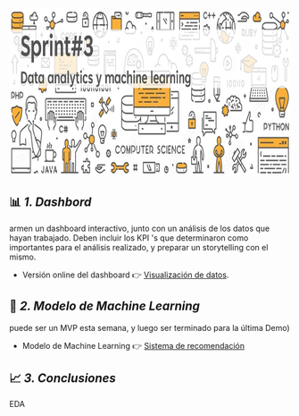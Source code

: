 <img src="Imagenes3\5.jpg" width="1010" height="300">



## 📊 *1. Dashbord*
armen un dashboard interactivo, junto con un análisis de los datos que hayan trabajado. Deben incluir los KPI 's que determinaron como importantes para el análisis realizado, y preparar un storytelling con el mismo.

- Versión online del dashboard 👉 [Visualización de datos](https://app.powerbi.com/view?r=eyJrIjoiNDc5MmY1YzgtYWMxOC00NjE1LWFiM2QtYzFjMmU0ZTVlYTdkIiwidCI6ImRmODY3OWNkLWE4MGUtNDVkOC05OWFjLWM4M2VkN2ZmOTVhMCJ9).

## 🦾 *2. Modelo de Machine Learning*
puede ser un MVP esta semana, y luego ser terminado para la última Demo)

- Modelo de Machine Learning 👉 [Sistema de recomendación](xxx)

## 📈 *3. Conclusiones*
EDA





